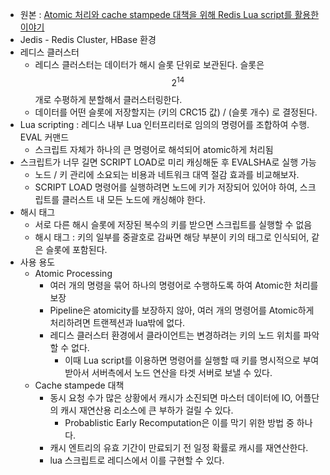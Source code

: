 - 원본 : [Atomic 처리와 cache stampede 대책을 위해 Redis Lua script를 활용한 이야기](https://engineering.linecorp.com/ko/blog/atomic-cache-stampede-redis-lua-script)
- Jedis - Redis Cluster, HBase 환경
- 레디스 클러스터
	- 레디스 클러스터는 데이터가 해시 슬롯 단위로 보관된다. 슬롯은 $$2^{14}$$ 개로 수평하게 분할해서 클러스터링한다.
	- 데이터를 어떤 슬롯에 저장할지는 (키의 CRC15 값) / (슬롯 개수) 로 결정된다.
- Lua scripting : 레디스 내부 Lua 인터프리터로 임의의 명령어를 조합하여 수행. EVAL 커맨드
	- 스크립트 자체가 하나의 큰 명령어로 해석되어 atomic하게 처리됨
- 스크립트가 너무 길면 SCRIPT LOAD로 미리 캐싱해둔 후 EVALSHA로 실행 가능
	- 노드 / 키 관리에 소요되는 비용과 네트워크 대역 절감 효과를 비교해보자.
	- SCRIPT LOAD 명령어를 실행하려면 노드에 키가 저장되어 있어야 하여, 스크립트를 클러스트 내 모든 노드에 캐싱해야 한다.
- 해시 태그
	- 서로 다른 해시 슬롯에 저장된 복수의 키를 받으면 스크립트를 실행할 수 없음
	- 해시 태그 : 키의 일부를 중괄호로 감싸면 해당 부분이 키의 태그로 인식되어, 같은 슬롯에 포함된다.
- 사용 용도
	- Atomic Processing
		- 여러 개의 명령을 묶어 하나의 명령어로 수행하도록 하여 Atomic한 처리를 보장
		- Pipeline은 atomicity를 보장하지 않아, 여러 개의 명령어를 Atomic하게 처리하려면 트랜젝션과 lua밖에 없다.
		- 레디스 클러스터 환경에서 클라이언트는 변경하려는 키의 노드 위치를 파악할 수 없다.
			- 이때 Lua script를 이용하면 명령어를 실행할 때 키를 명시적으로 부여받아서 서버측에서 노드 연산을 타겟 서버로 보낼 수 있다.
	- Cache stampede 대책
		- 동시 요청 수가 많은 상황에서 캐시가 소진되면 마스터 데이터에 IO, 어플단의 캐시 재연산용 리소스에 큰 부하가 걸릴 수 있다.
			- Probablistic Early Recomputation은 이를 막기 위한 방법 중 하나다.
		- 캐시 엔트리의 유효 기간이 만료되기 전 일정 확률로 캐시를 재연산한다.
		- lua 스크립트로 레디스에서 이를 구현할 수 있다.